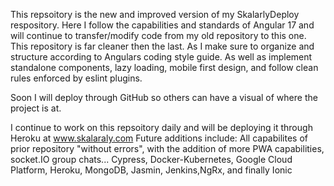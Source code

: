 This repsoitory is the new and improved version of my SkalarlyDeploy respository. Here I follow the capabilities and standards of Angular 17 and will continue to transfer/modify code from my old repository to this one. 
This repository is far cleaner then the last. As I make sure to organize and structure according to Angulars coding style guide. As well as implement standalone components, lazy loading, mobile first design,
and follow clean rules enforced by eslint plugins.

Soon I will deploy through GitHub so others can have a visual of where the project is at. 

I continue to work on this repsoitory daily and will be deploying it through Heroku at www.skalaraly.com
Future additions include:
  All capabilites of prior repository "without errors", with the addition of more PWA capabilities, socket.IO group chats...
  Cypress, Docker-Kubernetes, Google Cloud Platform, Heroku, MongoDB, Jasmin, Jenkins,NgRx, and finally Ionic
